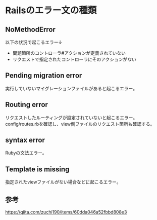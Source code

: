 # Railsのエラー文の種類
## NoMethodError
以下の状況で起こるエラー↓  
- 問題箇所のコントローラ#アクションが定義されていない  
- リクエストで指定されたコントローラにそのアクションがない

## Pending migration error
実行していないマイグレーションファイルがあると起こるエラー。

## Routing error
リクエストしたルーティングが設定されていないと起こるエラー。
config/routes.rbを確認し、view側ファイルのリクエスト箇所も確認する。
## syntax error
Rubyの文法エラー。

## Template is missing
指定されたviewファイルがない場合などに起こるエラー。

## 参考
<a>https://qiita.com/zuchi190/items/60dda046a52fbbd808e3</a>
